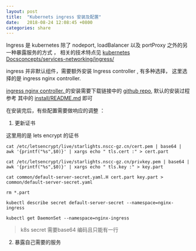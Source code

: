```yaml
---
layout: post
title:  "Kubernets ingress 安装及配置"
date:   2018-08-24 12:08:45 +0800
categories: share
---
```


 Ingress 是 kubernetes 除了 nodeport, loadBalancer 以及 portProxy 之外的另一种暴露服务的方式 ， 相关的技术特点见 [kubernetes Docsconcepts/services-networking/ingress/](https://kubernetes.io/docs/concepts/services-networking/ingress/)
 
 ingress 并非默认组件，需要额外安装 Ingress controller , 有多种选择， 这里选择的是 ingress nginx controller.
 
 [ingress nginx controller. ](https://www.nginx.com/products/nginx/kubernetes-ingress-controller/) 的安装需要下载链接中的 [github repo](https://github.com/nginxinc/kubernetes-ingress), 默认的安装过程参考 其中的 [install/README.md](https://github.com/nginxinc/kubernetes-ingress/blob/master/install/README.md) 即可
 
 在安装完后，有些配置需要做响应的调整 ：
 
 1. 更新证书
 
 这里用的是 lets encrypt 的证书

```
cat /etc/letsencrypt/live/starlights.nscc-gz.cn/cert.pem | base64 | awk '{printf("%s",$0)}' | xargs echo " tls.cert :" > cert.part

cat /etc/letsencrypt/live/starlights.nscc-gz.cn/privkey.pem | base64 | awk '{printf("%s",$0)}' | xargs echo " tls.key :" > key.part

cat common/default-server-secret.yaml.H cert.part key.part > common/default-server-secret.yaml

rm *.part

kubectl describe secret default-server-secret --namespace=nginx-ingress

kubectl get DaemonSet --namespace=nginx-ingress
```

>  k8s secret 需要base64 编码且只能有一行

2. 暴露自己需要的服务 

